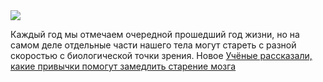 <!--2024-12-31 12:52:14-->
<div class="yb">
  <div class="rss smaller1"><img src="https://habrastorage.org/getpro/habr/upload_files/f6e/dbc/4f2/f6edbc4f2222199430ca73816c336245.jpg" /><p>Каждый год мы отмечаем очередной прошедший год жизни, но на самом деле отдельные части нашего тела могут стареть с разной скоростью с биологической точки зрения. Новое <a href="https://alz-journals.onlinelibrary.wiley.com/doi/10.1002/alz.14435" rel="noopener... <br><br><a class="light" href="https://habr.com/ru/news/871084/?utm_source=habrahabr&utm_medium=rss&utm_campaign=871084">Учёные рассказали, какие привычки помогут замедлить старение мозга</a></div>
</div>
